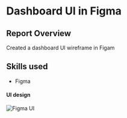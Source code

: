 # Dashboard UI in Figma



## Report Overview
Created a dashboard UI wireframe in Figam

## Skills used
- Figma


#### UI design


![Figma UI](https://github.com/user-attachments/assets/4bff2bea-a0b8-4c7b-8848-7adea2aa1024)
